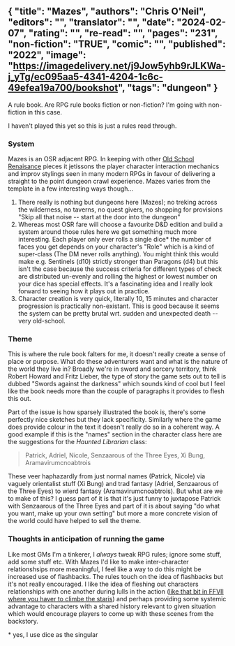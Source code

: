 {
 "title": "Mazes",
 "authors": "Chris O'Neil",
 "editors": "",
 "translator": "",
 "date": "2024-02-07",
 "rating": "",
 "re-read": "",
 "pages": "231",
 "non-fiction": "TRUE",
 "comic": "",
 "published": "2022",
 "image": "https://imagedelivery.net/j9Jow5yhb9rJLKWa-j_yTg/ec095aa5-4341-4204-1c6c-49efea19a700/bookshot",
 "tags": "dungeon"
}
---
A rule book. Are RPG rule books fiction or non-fiction? I'm going with non-fiction in this case.

I haven't played this yet so this is just a rules read through.

### System

Mazes is an OSR adjacent RPG. In keeping with other [Old School Renaisance](https://en.wikipedia.org/wiki/Old_School_Renaissance) pieces it jetissons the player character interaction mechanics and improv stylings seen in many modern RPGs in favour of delivering a straight to the point dungeon crawl experience. Mazes varies from the template in a few interesting ways though...

1. There really is nothing but dungeons here (Mazes); no treking across the wilderness, no taverns, no quest givers, no shopping for provisions "Skip all that noise -- start at the door into the dungeon"
2. Whereas most OSR fare will choose a favourite D&D edition and build a system around those rules here we get something much more interesting. Each player only ever rolls a single dice* the number of faces you get depends on your character's "Role" which is a kind of super-class (The DM never rolls anything). You might think this would make e.g. Sentinels (d10) strictly stronger than Paragons (d4) but this isn't the case because the success criteria for different types of check are distributed un-evenly and rolling the highest or lowest number on your dice has special effects. It's a fascinating idea and I really look forward to seeing how it plays out in practice.
3. Character creation is very quick, literally 10, 15 minutes and character progression is practically non-existant. This is good because it seems the system can be pretty brutal wrt. sudden and unexpected death -- very old-school.

### Theme

This is where the rule book falters for me, it doesn't really create a sense of place or purpose. What do these adventurers want and what is the nature of the world they live in? Broadly we're in sword and sorcery territory, think Robert Howard and Fritz Lieber, the type of story the game sets out to tell is dubbed "Swords against the darkness" which sounds kind of cool but I feel like the book needs more than the couple of paragraphs it provides to flesh this out. 

Part of the issue is how sparsely illustrated the book is, there's some perfectly nice sketches but they lack specificity. Similarly where the game does provide colour in the text it doesn't really do so in a coherent way. A good example if this is the "names" section in the character class here are the suggestions for the _Haunted Librarian_ class: 

>Patrick, Adriel, Nicole, Senzaarous of the Three Eyes, Xi Bung, Aramavirumcnoabtrois

These veer haphazardly from just normal names (Patrick, Nicole) via vaguely orientalist stuff (Xi Bung) and trad fantasy (Adriel, Senzaarous of the Three Eyes) to wierd fantasy (Aramavirumcnoabtrois). But what are we to make of this? I guess part of it is that it's just funny to juxtapose Patrick with Senzaarous of the Three Eyes and part of it is about saying "do what you want, make up your own setting" but more a more concrete vision of the world could have helped to sell the theme.

### Thoughts in anticipation of running the game

Like most GMs I'm a tinkerer, I _always_ tweak RPG rules; ignore some stuff, add some stuff etc. With Mazes I'd like to make inter-character relationshsips more meaningful, I feel like a way to do this might be increased use of flashbacks. The rules touch on the idea of flashbacks but it's not really encouraged. I like the idea of fleshing out characters relationships with one another during lulls in the action ([like that bit in FFVII where you haver to climbe the staris](https://kotaku.com/final-fantasy-vii-remake-made-me-climb-59-flights-of-st-1843048862)) and perhaps providing some systemic advantage to characters with a shared history relevant to given situation which would encourage players to come up with these scenes from the backstory. 

\* yes, I use dice as the singular